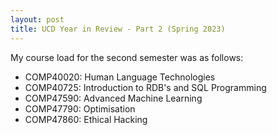 ```yaml
---
layout: post
title: UCD Year in Review - Part 2 (Spring 2023)
---
```




My course load for the second semester was as follows:
- COMP40020: Human Language Technologies
- COMP40725: Introduction to RDB's and SQL Programming
- COMP47590: Advanced Machine Learning
- COMP47790: Optimisation
- COMP47860: Ethical Hacking
